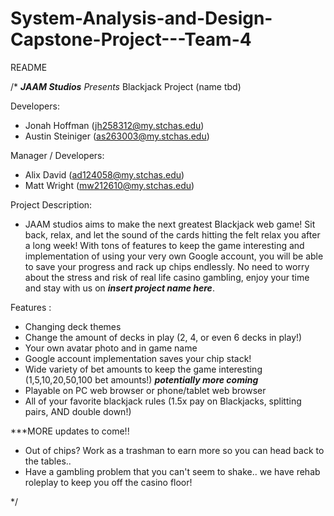 # System-Analysis-and-Design-Capstone-Project---Team-4

README

/*
_______JAAM Studios_______
*Presents* Blackjack Project (name tbd)

Developers:
  - Jonah Hoffman (jh258312@my.stchas.edu)
  - Austin Steiniger (as263003@my.stchas.edu)

Manager / Developers:
  - Alix David (ad124058@my.stchas.edu)
  - Matt Wright (mw212610@my.stchas.edu)


Project Description:
  - JAAM studios aims to make the next greatest Blackjack web game! Sit back, relax, and let the sound of the cards hitting the felt relax you after a long week!
  With tons of features to keep the game interesting and implementation of using your very own Google account, you will be able to save your progress and rack up chips endlessly.
  No need to worry about the stress and risk of real life casino gambling, enjoy your time and stay with us on ***insert project name here***.

  Features :
  -   Changing deck themes
  -   Change the amount of decks in play (2, 4, or even 6 decks in play!)
  -   Your own avatar photo and in game name
  -   Google account implementation saves your chip stack!
  -   Wide variety of bet amounts to keep the game interesting (1,5,10,20,50,100 bet amounts!) ***potentially more coming***
  -   Playable on PC web browser or phone/tablet web browser
  -   All of your favorite blackjack rules (1.5x pay on Blackjacks, splitting pairs, AND double down!)

***MORE updates to come!!
  - Out of chips? Work as a trashman to earn more so you can head back to the tables..
  - Have a gambling problem that you can't seem to shake.. we have rehab roleplay to keep you off the casino floor!

*/
